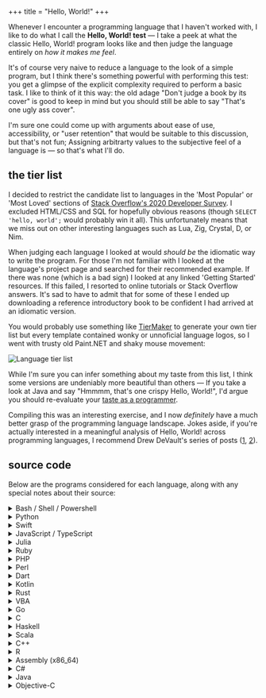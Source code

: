 +++
title = "Hello, World!"
+++

Whenever I encounter a programming language that I haven't worked with,
I like to do what I call the **Hello, World! test** —
I take a peek at what the classic Hello, World! program looks like
and then judge the language entirely on _how it makes me feel_.

It's of course very naive to reduce a language to the look of a simple program,
but I think there's something powerful with performing this test:
you get a glimpse of the explicit complexity required to perform a basic task.
I like to think of it this way: the old adage "Don't judge a book by its cover"
is good to keep in mind but you should still be able to say "That's one ugly ass cover".

I'm sure one could come up with arguments about ease of use, accessibility, or
"user retention" that would be suitable to this discussion, but that's not fun;
Assigning arbitrarty values to the subjective feel of a language is — so that's
what I'll do.

## the tier list

I decided to restrict the candidate list to languages in the 'Most Popular'
or 'Most Loved' sections of
[Stack Overflow's 2020 Developer Survey](https://insights.stackoverflow.com/survey/2020).
I excluded HTML/CSS and SQL for hopefully obvious reasons
(though `SELECT 'hello, world';` would probably win it all).
This unfortunately means that we miss out on other interesting languages such as Lua,
Zig, Crystal, D, or Nim.

When judging each language I looked at would _should be_ the idiomatic way
to write the program.
For those I'm not familiar with I looked at the language's project page and
searched for their recommended example.
If there was none (which is a bad sign) I looked at any linked
'Getting Started' resources.
If this failed, I resorted to online tutorials or Stack Overflow answers.
It's sad to have to admit that for some of these I ended up downloading
a reference introductory book to be confident I had arrived at an idiomatic version.

You would probably use something like [TierMaker](https://tiermaker.com/)
to generate your own tier list but every template contained wonky or unnoficial
language logos, so I went with trusty old Paint.NET and shaky mouse movement:

![Language tier list](/images/hello.png)

While I'm sure you can infer something about my taste from this list, I think
some versions are undeniably more beautiful than others —
If you take a look at Java and say "Hmmmm, that's one crispy Hello, World!",
I'd argue you should re-evaluate your
[taste as a programmer](http://www.paulgraham.com/taste.html).

Compiling this was an interesting exercise, and I now _definitely_ have a much better
grasp of the programming language landscape.
Jokes aside, if you're actually interested in a meaningful analysis of Hello, World!
across programming languages, I recommend Drew DeVault's series of posts
([1](https://drewdevault.com/2020/01/04/Slow.html),
[2](https://drewdevault.com/2020/01/08/Re-Slow.html)).

## source code

Below are the programs considered for each language,
along with any special notes about their source:

<details>
<summary>Bash / Shell / Powershell</summary>

```bash
echo 'hello, world'
```

</details>

<details>
<summary>Python</summary>

```python
print("hello, world")
```

</details>

<details>
<summary>Swift</summary>

```swift
print("hello, world")
```

</details>

<details>
<summary>JavaScript / TypeScript</summary>

```javascript
console.log("hello, world");
```

</details>

<details>
<summary>Julia</summary>

```julia
println("hello, world")
```

</details>

<details>
<summary>Ruby</summary>

```ruby
puts "hello, world"
```

</details>

<details>
<summary>PHP</summary>

```php
<?php
    echo 'hello, world';
?>
```

</details>

<details>
<summary>Perl</summary>

```pl
print "hello, world\n"
```

</details>

<details>
<summary>Dart</summary>

```m
void main() {
  print('hello, world');
}
```

</details>

<details>
<summary>Kotlin</summary>

```kotlin
fun main() {
    println("hello, world")
}
```

</details>

<details>
<summary>Rust</summary>

```rust
fn main() {
    println!("hello, world");
}
```

</details>

<details>
<summary>VBA</summary>

```vba
WScript.Echo "hello, world"
```

</details>

<details>
<summary>Go</summary>

```go
package main

import "fmt"

func main() {
    fmt.Println("hello, world")
}
```

</details>

<details>
<summary>C</summary>

```c
#include <stdio.h>

int main(void) {
    puts("hello, world");
    return 0;
}
```

</details>

<details>
<summary>Haskell</summary>

```hs
main = putStrLn "hello, world"
```

source: [Learn you a Haskell for Great Good!](http://learnyouahaskell.com/)

</details>

<details>
<summary>Scala</summary>

```scala
object Hello {
    def main(args: Array[String]) = {
        println("hello, world")
    }
}
```

</details>

<details>
<summary>C++</summary>

```c++
#include <iostream>

int main() {
    std::cout << "hello, world\n";
}
```

source: [Bjarne Stroustrup, probably](https://en.wikipedia.org/wiki/C%2B%2B#Language)

</details>

<details>
<summary>R</summary>

```r
cat("hello, world\n")
```

</details>

<details>
<summary>Assembly (x86_64)</summary>

```asm
bits 64
section .text
global _start
_start:
    mov rdx, len
    mov rsi, msg
    mov rdi, 1
    mov rax, 1
    syscall

    mov rdi, 0
    mov rax, 60
    syscall

section .rodata
msg: db "hello world", 10
len: equ $-msg
```

source: [sircmpwn](https://drewdevault.com/2020/01/04/Slow.html)

</details>

<details>
<summary>C#</summary>

```c#
using System;

class Hello
{
    static void Main()
    {
        Console.WriteLine("hello, world");
    }
}
```

source: [A Tour of C#](https://docs.microsoft.com/en-us/dotnet/csharp/tour-of-csharp/#hello-world)

</details>

<details>
<summary>Java</summary>

```java
public class Hello {
    public static void main(String[] args) {
        System.out.println("hello, world");
    }
}
```

</details>

<details>
<summary>Objective-C</summary>

```m
#import <Foundation/Foundation.h>

int main (int argc, const char * argv[]) {
    NSAutoreleasePool * pool = [[NSAutoreleasePool alloc] init];
    NSLog (@"hello, world");

    [pool drain];
    return 0;
}
```

source: [Programming in Objective-C, and others](https://www.pearson.com/us/higher-education/program/Kochan-Programming-in-Objective-C-6th-Edition/PGM106849.html)

</details>

